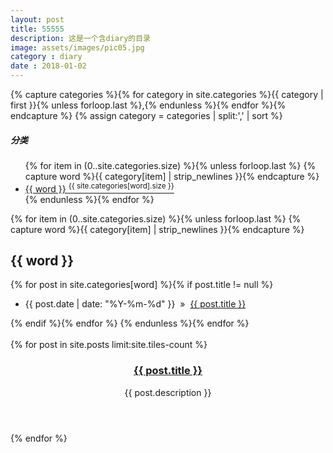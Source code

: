 ```yaml
---
layout: post
title: 55555
description: 这是一个含diary的目录
image: assets/images/pic05.jpg
category : diary
date : 2018-01-02
---
```



{% capture categories %}{% for category in site.categories %}{{ category | first }}{% unless forloop.last %},{% endunless %}{% endfor %}{% endcapture %}
{% assign category = categories | split:',' | sort %}
<h5 class="category">分类</h5>
<ul>
    {% for item in (0..site.categories.size) %}{% unless forloop.last %}
    {% capture word %}{{ category[item] | strip_newlines }}{% endcapture %}
    <li><a href="#{{ word }}">{{ word }}&nbsp;<sup>{{ site.categories[word].size }}</sup></a></li>
    {% endunless %}{% endfor %}
  </ul>



{% for item in (0..site.categories.size) %}{% unless forloop.last %}
{% capture word %}{{ category[item] | strip_newlines }}{% endcapture %}
<h2 class="category" id="{{ word }}">{{ word }}</h2>

{% for post in site.categories[word] %}{% if post.title != null %}
<ul><li class="category-sub">{{ post.date | date: "%Y-%m-%d" }}&nbsp;&nbsp;&raquo;&nbsp;&nbsp;<a class="category-sub-title" href="{{ post.url }}">{{ post.title }}</a></li></ul>
{% endif %}{% endfor %}
{% endunless %}{% endfor %}
<br/><br/>




<section id="one" class="tiles">
{% for post in site.posts limit:site.tiles-count %}
<article>
                <span class="image">
                        <img src="{{ post.image }}" alt="" />
                </span>
                <header class="major">
                        <h3><a href="{{ post.url  | relative_url }}" class="link">{{ post.title }}</a></h3>
                        <p>{{ post.description }}</p>
                </header>
        </article>
{% endfor %}
</section>